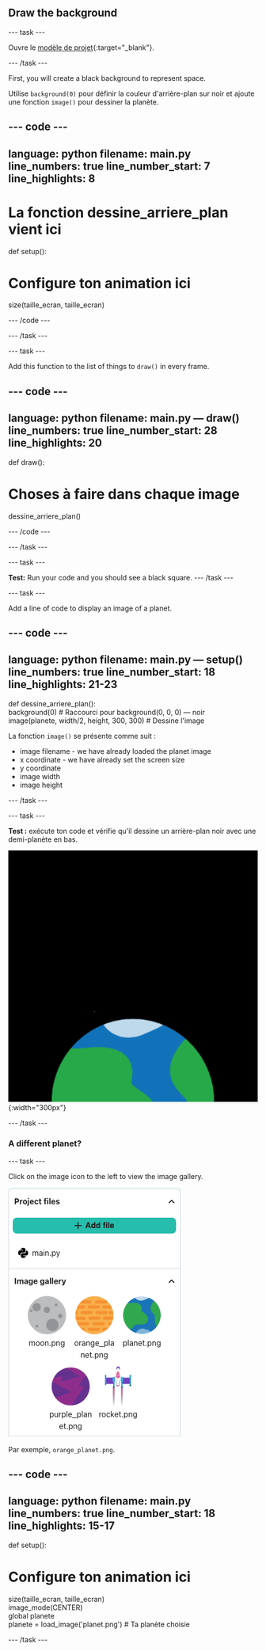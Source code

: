 ## Draw the background

--- task ---

Ouvre le [modèle de projet](https://editor.raspberrypi.org/fr-FR/projects/rocket-launch-starter){:target="_blank"}.

--- /task ---

First, you will create a black background to represent space.

Utilise `background(0)` pour définir la couleur d'arrière-plan sur noir et ajoute une fonction `image()` pour dessiner la planète.

--- code ---
---
language: python filename: main.py line_numbers: true line_number_start: 7
line_highlights: 8
---

# La fonction dessine_arriere_plan vient ici
def setup():   
# Configure ton animation ici   
size(taille_ecran, taille_ecran)

--- /code ---

--- /task ---

--- task ---

Add this function to the list of things to `draw()` in every frame.

--- code ---
---
language: python filename: main.py — draw() line_numbers: true line_number_start: 28
line_highlights: 20
---

def draw():   
# Choses à faire dans chaque image    
dessine_arriere_plan()

--- /code ---

--- /task ---

--- task ---

**Test:** Run your code and you should see a black square. --- /task ---



--- task ---

Add a line of code to display an image of a planet.

--- code ---
---
language: python filename: main.py — setup() line_numbers: true line_number_start: 18
line_highlights: 21-23
---
def dessine_arriere_plan():   
background(0) # Raccourci pour background(0, 0, 0) — noir    
image(planete, width/2, height, 300, 300) # Dessine l'image

La fonction `image()` se présente comme suit :

- image filename - we have already loaded the planet image
- x coordinate - we have already set the screen size
- y coordinate
- image width
- image height

--- /task ---

--- task ---

**Test :** exécute ton code et vérifie qu'il dessine un arrière-plan noir avec une demi-planète en bas.

![![Une planète sur fond noir.](images/step_2.png){:width="300px"}](images/step_2.png){:width="300px"}

--- /task ---

### A different planet?

--- task ---

Click on the image icon to the left to view the image gallery.

![Choose a different planet](images/image_gallery.png)

Par exemple, `orange_planet.png`.

--- code ---
---
language: python filename: main.py line_numbers: true line_number_start: 18
line_highlights: 15-17
---
def setup():   
# Configure ton animation ici   
size(taille_ecran, taille_ecran)   
image_mode(CENTER)   
global planete   
planete = load_image('planet.png') # Ta planète choisie

--- /task ---

